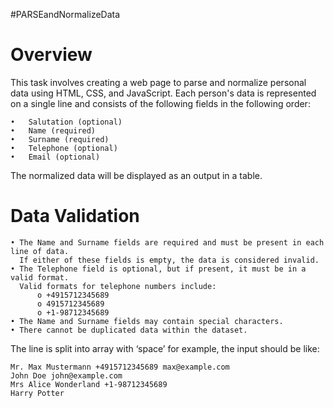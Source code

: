#PARSEandNormalizeData

# Overview
This task involves creating a web page to parse and normalize personal data using HTML, CSS, and JavaScript. Each person's data is represented on a single line and consists of the following fields in the following order:

    •	Salutation (optional)
    •	Name (required)
    •	Surname (required) 
    •	Telephone (optional)
    •	Email (optional)
The normalized data will be displayed as an output in a table.

# Data Validation
    • The Name and Surname fields are required and must be present in each line of data. 
      If either of these fields is empty, the data is considered invalid.
    • The Telephone field is optional, but if present, it must be in a valid format. 
      Valid formats for telephone numbers include:
          o	+4915712345689
          o	4915712345689
          o	+1-98712345689
    • The Name and Surname fields may contain special characters.
    • There cannot be duplicated data within the dataset.

The line is split into array with ‘space’ for example, the input should be like:

    Mr. Max Mustermann +4915712345689 max@example.com
    John Doe john@example.com
    Mrs Alice Wonderland +1-98712345689
    Harry Potter 
